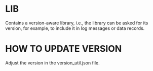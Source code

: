 # LIB
Contains a version-aware library, i.e., the library can be asked for its version, for example, to include it in log messages or data records.
# HOW TO UPDATE VERSION
Adjust the version in the version_util.json file.
